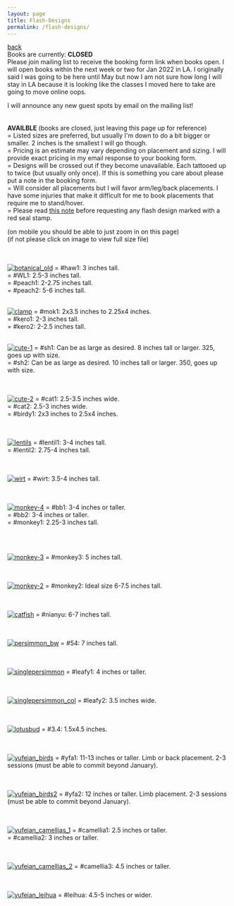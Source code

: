 ```yaml
---
layout: page
title: Flash-Designs
permalink: /flash-designs/
---
```

<a href="/">back</a>
<br>
Books are currently: **CLOSED**  
Please join mailing list to receive the booking form link when books open. I will open books within the next week or two for Jan 2022 in LA. I originally said I was going to be here until May but now I am not sure how long I will stay in LA because it is looking like the classes I moved here to take are going to move online oops.  

I will announce any new guest spots by email on the mailing list!  
<br><br>
**AVAILBLE** (books are closed, just leaving this page up for reference)  
= Listed sizes are preferred, but usually I'm down to do a bit bigger or smaller. 2 inches is the smallest I will go though.  
= Pricing is an estimate may vary depending on placement and sizing. I will provide exact pricing in my email response to your booking form.   
= Designs will be crossed out if they become unavailable. Each tattooed up to twice (but usually only once). If this is something you care about please put a note in the booking form.  
= Will consider all placements but I will favor arm/leg/back placements. I have some injuries that make it difficult for me to book placements that require me to stand/hover.  
= Please read <a href="/red-seal">this note</a> before requesting any flash design marked with a red seal stamp.  
  
(on mobile you should be able to just zoom in on this page)  
(if not please click on image to view full size file)  
<br><br>



[![botanical_old](/images/flash/botanical_old.jpg)](https://frogsfrogs.github.io/images/flash/botanical_old.jpg)
= #haw1: 3 inches tall.   
= #WL1: 2.5-3 inches tall.  
= #peach1: 2-2.75 inches tall.  
= #peach2: 5-6 inches tall.
<br>
<br>

[![clamp](/images/flash/clamp.jpg)](https://frogsfrogs.github.io/images/flash/clamp.jpg)
= #mok1: 2x3.5 inches to 2.25x4 inches.  
= #kero1: 2-3 inches tall.  
= #kero2: 2-2.5 inches tall.
<br>
<br>

[![cute-1](/images/flash/cute-1.jpg)](https://frogsfrogs.github.io/images/flash/cute-1.jpg)
= #sh1: Can be as large as desired. 8 inches tall or larger. 325, goes up with size.  
= #sh2: Can be as large as desired. 10 inches tall or larger. 350, goes up with size.  
<br>
<br>

[![cute-2](/images/flash/cute-2.jpg)](https://frogsfrogs.github.io/images/flash/cute-2.jpg)
= #cat1: 2.5-3.5 inches wide.  
= #cat2: 2.5-3 inches wide.  
= #birdy1: 2x3 inches to 2.5x4 inches.  
<br>
<br>


[![lentils](/images/flash/lentils.jpg)](https://frogsfrogs.github.io/images/flash/lentils.jpg)
= #lentil1: 3-4 inches tall.    
= #lentil2: 2.75-4 inches tall.  
<br>
<br>

[![wirt](/images/flash/wirt.jpg)](https://frogsfrogs.github.io/images/flash/wirt.jpg)
= #wirt: 3.5-4 inches tall.    
<br>
<br>

[![monkey-4](/images/flash/monkey-4.jpg)](https://frogsfrogs.github.io/images/flash/monkey-4.jpg)
= #bb1: 3-4 inches or taller.  
= #bb2: 3-4 inches or taller.  
= #monkey1: 2.25-3 inches tall.  

<br>
<br>

[![monkey-3](/images/flash/monkey-3.jpg)](https://frogsfrogs.github.io/images/flash/monkey-3.jpg)
= #monkey3: 5 inches tall.  
<br>
<br>

[![monkey-2](/images/flash/monkey-2.jpg)](https://frogsfrogs.github.io/images/flash/monkey-2.jpg)
= #monkey2: Ideal size 6-7.5 inches tall.   
<br>
<br>

[![catfish](/images/flash/nianyu.jpg)](https://frogsfrogs.github.io/images/flash/nianyu.jpg)
= #nianyu: 6-7 inches tall.  
<br>
<br>

[![persimmon_bw](/images/flash/persimmon_bw.JPG)](https://frogsfrogs.github.io/images/flash/persimmon_bw.JPG)
= #54: 7 inches tall.    
<br>
<br>

[![singlepersimmon](/images/flash/singlepersimmon.JPG)](https://frogsfrogs.github.io/images/flash/singlepersimmon.JPG)
= #leafy1: 4 inches or taller.  
<br>
<br>

[![singlepersimmon_col](/images/flash/singlepersimmon_col.jpg)](https://frogsfrogs.github.io/images/flash/singlepersimmon_col.jpg)
= #leafy2: 3.5 inches wide.  
<br>
<br>


[![lotusbud](/images/flash/lotusbud.jpg)](https://frogsfrogs.github.io/images/flash/lotusbud.jpg)
= #3.4: 1.5x4.5 inches.  
<br>
<br>

[![yufeian_birds](/images/flash/yufeian_birds.jpg)](https://frogsfrogs.github.io/images/flash/yufeian_birds.jpg)
= #yfa1: 11-13 inches or taller. Limb or back placement. 2-3 sessions (must be able to commit beyond January).  
<br>
<br>

[![yufeian_birds2](/images/flash/yufeian_birds2.jpg)](https://frogsfrogs.github.io/images/flash/yufeian_birds2.jpg)
= #yfa2: 12 inches or taller. Limb placement. 2-3 sessions (must be able to commit beyond January).  
<br>
<br>

[![yufeian_camellias_1](/images/flash/yufeian_camellias_1.jpg)](https://frogsfrogs.github.io/images/flash/yufeian_camellias_1.jpg)
= #camellia1: 2.5 inches or taller.  
= #camellia2: 3 inches or taller.  
<br>
<br>

[![yufeian_camellias_2](/images/flash/yufeian_camellias_2.jpg)](https://frogsfrogs.github.io/images/flash/yufeian_camellias_2.jpg)
= #camellia3: 4.5 inches or taller.    
<br>
<br>

[![yufeian_leihua](/images/flash/yufeian_leihua.jpg)](https://frogsfrogs.github.io/images/flash/yufeian_leihua.jpg)
= #leihua: 4.5-5 inches or wider.  
<br>
<br>